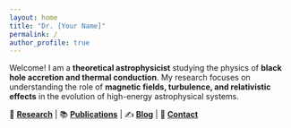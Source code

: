 ```yaml
---
layout: home
title: "Dr. [Your Name]"
permalink: /
author_profile: true
---
```


Welcome! I am a **theoretical astrophysicist** studying the physics of **black hole accretion and thermal conduction**. My research focuses on understanding the role of **magnetic fields, turbulence, and relativistic effects** in the evolution of high-energy astrophysical systems.

🔬 **[Research](./research/)** | 📚 **[Publications](./publications/)** | ✍️ **[Blog](./blog/)** | 📩 **[Contact](./contact/)**
